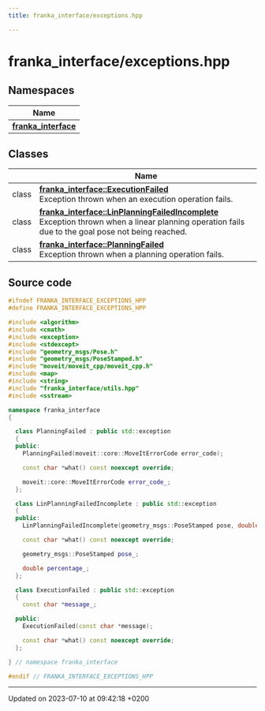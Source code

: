 ```yaml
---
title: franka_interface/exceptions.hpp

---
```


# franka_interface/exceptions.hpp



## Namespaces

| Name           |
| -------------- |
| **[franka_interface](Namespaces/namespacefranka__interface.md)**  |

## Classes

|                | Name           |
| -------------- | -------------- |
| class | **[franka_interface::ExecutionFailed](Classes/classfranka__interface_1_1ExecutionFailed.md)** <br>Exception thrown when an execution operation fails.  |
| class | **[franka_interface::LinPlanningFailedIncomplete](Classes/classfranka__interface_1_1LinPlanningFailedIncomplete.md)** <br>Exception thrown when a linear planning operation fails due to the goal pose not being reached.  |
| class | **[franka_interface::PlanningFailed](Classes/classfranka__interface_1_1PlanningFailed.md)** <br>Exception thrown when a planning operation fails.  |




## Source code

```cpp
#ifndef FRANKA_INTERFACE_EXCEPTIONS_HPP
#define FRANKA_INTERFACE_EXCEPTIONS_HPP

#include <algorithm>
#include <cmath>
#include <exception>
#include <stdexcept>
#include "geometry_msgs/Pose.h"
#include "geometry_msgs/PoseStamped.h"
#include "moveit/moveit_cpp/moveit_cpp.h"
#include <map>
#include <string>
#include "franka_interface/utils.hpp"
#include <sstream>

namespace franka_interface
{

  class PlanningFailed : public std::exception
  {
  public:
    PlanningFailed(moveit::core::MoveItErrorCode error_code);

    const char *what() const noexcept override;

    moveit::core::MoveItErrorCode error_code_;
  };

  class LinPlanningFailedIncomplete : public std::exception
  {
  public:
    LinPlanningFailedIncomplete(geometry_msgs::PoseStamped pose, double percentage);

    const char *what() const noexcept override;

    geometry_msgs::PoseStamped pose_;

    double percentage_;
  };

  class ExecutionFailed : public std::exception
  {
    const char *message_;

  public:
    ExecutionFailed(const char *message);

    const char *what() const noexcept override;
  };

} // namespace franka_interface

#endif // FRANKA_INTERFACE_EXCEPTIONS_HPP
```


-------------------------------

Updated on 2023-07-10 at 09:42:18 +0200
